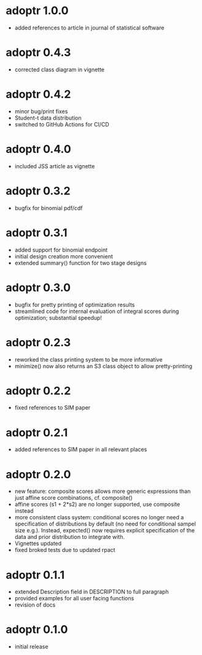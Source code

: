 # adoptr 1.0.0

* added references to article in journal of statistical software

# adoptr 0.4.3

* corrected class diagram in vignette

# adoptr 0.4.2

* minor bug/print fixes
* Student-t data distribution
* switched to GitHub Actions for CI/CD

# adoptr 0.4.0

* included JSS article as vignette

# adoptr 0.3.2

* bugfix for binomial pdf/cdf

# adoptr 0.3.1

* added support for binomial endpoint
* initial design creation more convenient
* extended summary() function for two stage designs

# adoptr 0.3.0

* bugfix for pretty printing of optimization results
* streamlined code for internal evaluation of integral scores during optimization; 
substantial speedup!

# adoptr 0.2.3

* reworked the class printing system to be more informative
* minimize() now also returns an S3 class object to allow pretty-printing



# adoptr 0.2.2

* fixed references to SIM paper



# adoptr 0.2.1

* added references to SIM paper in all relevant places



# adoptr 0.2.0

* new feature: composite scores allows more generic expressions than just 
    affine score combinations, cf. composite()
* affine scores (s1 + 2*s2) are no longer supported, use composite instead
* more consistent class system: conditional scores no longer need a specification
    of distributions by default (no need for conditional sampel size e.g.).
    Instead, expected() now requires explicit specification of the data and
    prior distribution to integrate with.
* Vignettes updated
* fixed broked tests due to updated rpact



# adoptr 0.1.1

* extended Description field in DESCRIPTION to full paragraph
* provided examples for all user facing functions
* revision of docs



# adoptr 0.1.0

* initial release
